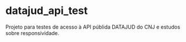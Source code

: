 # datajud_api_test

Projeto para testes de acesso à API públida DATAJUD do CNJ e estudos sobre responsividade.

